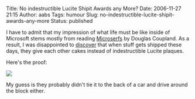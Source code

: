 Title: No indestructible Lucite Shipit Awards any More?
Date: 2006-11-27 21:15
Author: aabs
Tags: humour
Slug: no-indestructible-lucite-shipit-awards-any-more
Status: published

I have to admit that my impression of what life must be like inside of Microsoft stems mostly from reading [Microserfs](http://www.amazon.com/Microserfs-Douglas-Coupland/dp/0060987049/sr=1-1/qid=1164625710/ref=pd_bbs_sr_1/103-3654771-9931000?ie=UTF8&s=books) by Douglas Coupland. As a result, I was disappointed to [discover](http://blogs.msdn.com/nigelwat/archive/2006/10/27/when-words-just-aren-t-enough.aspx) that when stuff gets shipped these days, they give each other cakes instead of indestructible Lucite plaques.

Here's the proof:

![](http://static.flickr.com/118/278562314_14716c0232.jpg)

My guess is they probably didn't tie it to the back of a car and drive around the block either.
